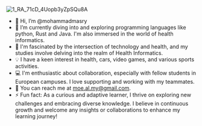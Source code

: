 
![1_RA_71cD_4Uopb3yZpSQu8A](https://github.com/mohammadmasry/mohammadmasry/assets/148862917/4173f38e-2249-4f6a-84a8-579321e035f4)
- 👋 Hi, I’m @mohammadmasry
- 👀 I’m currently diving into and exploring programming languages like python, Rust and Java. I'm also immersed in the world of health informatics.
- 🌱 I'm fascinated by the intersection of technology and health, and my studies involve delving into the realm of Health Informatics.
- 💡 I have a keen interest in health, cars, video games, and various sports activities.
- 💻 I'm enthusiastic about collaboration, especially with fellow students in European campuses. I love supporting and working with my teammates.
- 📧 You can reach me at moe.al.my@gmail.com.
- ⚡ Fun fact: As a curious and adaptive learner, I thrive on exploring new challenges and embracing diverse knowledge. I believe in continuous growth and welcome any insights or collaborations to enhance my learning journey!
<!---
mohammadmasry/mohammadmasry is a ✨ special ✨ repository because its `README.md` (this file) appears on your GitHub profile.
You can click the Preview link to take a look at your changes.
--->
